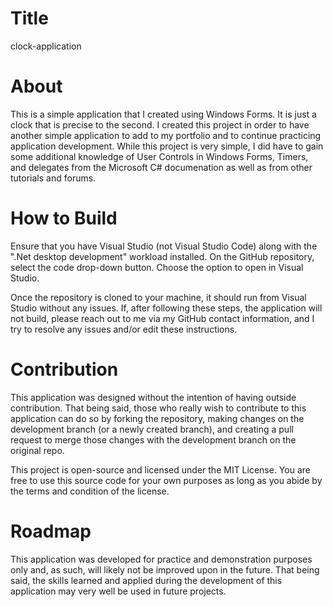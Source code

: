 
# Title

clock-application

# About

This is a simple application that I created using Windows Forms. It is just a clock that is precise to the second. I created this project in order to have another simple application to add to my portfolio and to continue practicing application development. While this project is very simple, I did have to gain some additional knowledge of User Controls in Windows Forms, Timers, and delegates from the Microsoft C# documenation as well as from other tutorials and forums. 

# How to Build

Ensure that you have Visual Studio (not Visual Studio Code) along with the ".Net desktop development" workload installed. On the GitHub repository, select the code drop-down button. Choose the option to open in Visual Studio. 

Once the repository is cloned to your machine, it should run from Visual Studio without any issues. If, after following these steps, the application will not build, please reach out to me via my GitHub contact information, and I try to resolve any issues and/or edit these instructions. 

# Contribution

This application was designed without the intention of having outside contribution. That being said, those who really wish to contribute to this application can do so by forking the repository, making changes on the development branch (or a newly created branch), and creating a pull request to merge those changes with the development branch on the original repo. 

This project is open-source and licensed under the MIT License. You are free to use this source code for your own purposes as long as you abide by the terms and condition of the license. 

# Roadmap

This application was developed for practice and demonstration purposes only and, as such, will likely not be improved upon in the future. That being said, the skills learned and applied during the development of this application may very well be used in future projects. 

